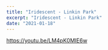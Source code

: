 ```yaml
---
title: "Iridescent - Linkin Park"
excerpt: "Iridescent - Linkin Park"
date: "2021-01-18"
---
```


https://youtu.be/LM4pK0MIE6w
